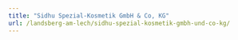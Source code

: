 ```yaml
---
title: "Sidhu Spezial-Kosmetik GmbH & Co, KG"
url: /landsberg-am-lech/sidhu-spezial-kosmetik-gmbh-und-co-kg/
---
```

